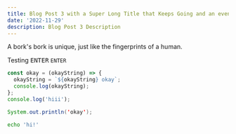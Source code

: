 ```yaml
---
title: Blog Post 3 with a Super Long Title that Keeps Going and an even longer title!
date: '2022-11-29'
description: Blog Post 3 Description
---
```


A bork's bork is unique, just like the fingerprints of a human.

Testing <kbd>ENTER</kbd> <code>ENTER</code>

```js
const okay = (okayString) => {
  okayString = `${okayString} okay`;
  console.log(okayString);
};
console.log('hiii');
```

```java
System.out.println('okay');
```

```bash
echo 'hi!'
```
